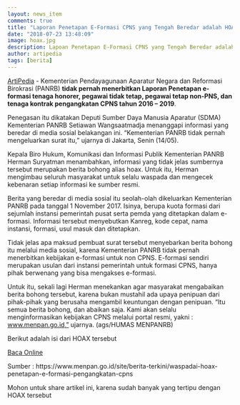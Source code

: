 ```yaml
---
layout: news_item
comments: true
title: "Laporan Penetapan E-Formasi CPNS yang Tengah Beredar adalah HOAX"
date: "2018-07-23 13:48:09"
image: hoax.jpg
description: Lapoan Penetapan E-Formasi CPNS yang Tengah Beredar adalah HOAX, hal tersebut dijelaskan oleh Kemenpan RB yang tidak pernah menetapkan atau menerbitkan laporan tersebut.
author: artipedia
tags: [berita]
---
```


[ArtiPedia](/ "ArtiPedia") - Kementerian Pendayagunaan Aparatur Negara dan Reformasi Birokrasi (PANRB) **tidak pernah menerbitkan Laporan Penetapan e-formasi tenaga honorer, pegawai tidak tetap, pegawai tetap non-PNS, dan tenaga kontrak pengangkatan CPNS tahun 2016 – 2019**.

Penegasan itu dikatakan Deputi Sumber Daya Manusia Aparatur (SDMA) Kementerian PANRB Setiawan Wangsaatmadja  menanggapi informasi yang beredar di media sosial belakangan ini. “Kementerian PANRB tidak pernah mengeluarkan surat itu,” ujarnya di Jakarta, Senin (14/05). 

Kepala Biro Hukum, Komunikasi dan Informasi Publik Kementerian PANRB Herman Suryatman menambahkan, informasi yang tidak jelas sumbernya tersebut merupakan berita bohong alias hoax. Untuk itu, Herman mengimbau seluruh masyarakat untuk selalu waspada dan mengecek kebenaran setiap informasi ke sumber resmi.

Berita yang beredar di media sosial itu seolah-olah dikeluarkan Kementerian PANRB pada tanggal 1 November 2017. Isinya, berupa kuota formasi dari sejumlah instansi pemerintah pusat  serta pemda yang ditetapkan dalam e-formasi. Informasi tersebut menyebutkan Kanreg, kode cepat, nama instansi, formasi, usul masuk dan ditetapkan.

Tidak jelas apa maksud pembuat surat tersebut menyebarkan berita bohong itu melalui media sosial, karena Kementerian PANRB tidak pernah menerbitkan kebijakan e-formasi untuk non CPNS. E-formasi sendiri merupakan usulan dari instansi pemerintah untuk formasi CPNS, hanya pihak berwenang yang bisa mengakses e-formasi.

Untuk itu, sekali lagi Herman menekankan agar masyarakat mengabaikan berita bohong tersebut, karena bukan mustahil ada upaya penipuan dari pihak-pihak yang berusaha mengambil keuntungan dengan penipuan. “Itu semua berita bohong, dan abaikan saja. Kami akan selalu menginformasikan kebijakan CPNS melalui portal resmi, yakni : www.menpan.go.id,” ujarnya. (ags/HUMAS MENPANRB)

Berikut adalah isi dari HOAX tersebut
<p>
<a class="button demo open-dialog" href="https://drive.google.com/file/d/0B3p31o3sU30FT3lZajRRWVpyaW5GaGlRX3ROa2JRVHZ2M25R/preview" title="Baca Online" rel="nofollow">Baca Online</a></p>

<p class="sumber">Sumber : https://www.menpan.go.id/site/berita-terkini/waspadai-hoax-penetapan-e-formasi-pengangkatan-cpns</p>
<div class="note"><p>Mohon untuk share artikel ini, karena sudah banyak yang tertipu dengan HOAX tersebut</p></div>


